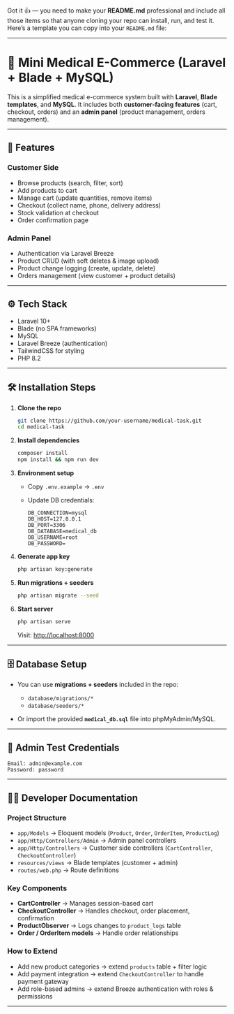 Got it 👍 — you need to make your **README.md** professional and include all those items so that anyone cloning your repo can install, run, and test it.
Here’s a template you can copy into your `README.md` file:

---

# 🏥 Mini Medical E-Commerce (Laravel + Blade + MySQL)

This is a simplified medical e-commerce system built with **Laravel**, **Blade templates**, and **MySQL**.
It includes both **customer-facing features** (cart, checkout, orders) and an **admin panel** (product management, orders management).

---

## 🚀 Features

### Customer Side

* Browse products (search, filter, sort)
* Add products to cart
* Manage cart (update quantities, remove items)
* Checkout (collect name, phone, delivery address)
* Stock validation at checkout
* Order confirmation page

### Admin Panel

* Authentication via Laravel Breeze
* Product CRUD (with soft deletes & image upload)
* Product change logging (create, update, delete)
* Orders management (view customer + product details)

---

## ⚙️ Tech Stack

* Laravel 10+
* Blade (no SPA frameworks)
* MySQL
* Laravel Breeze (authentication)
* TailwindCSS for styling
* PHP 8.2

---

## 🛠️ Installation Steps

1. **Clone the repo**

   ```bash
   git clone https://github.com/your-username/medical-task.git
   cd medical-task
   ```

2. **Install dependencies**

   ```bash
   composer install
   npm install && npm run dev
   ```

3. **Environment setup**

   * Copy `.env.example` → `.env`
   * Update DB credentials:

     ```env
     DB_CONNECTION=mysql
     DB_HOST=127.0.0.1
     DB_PORT=3306
     DB_DATABASE=medical_db
     DB_USERNAME=root
     DB_PASSWORD=
     ```

4. **Generate app key**

   ```bash
   php artisan key:generate
   ```

5. **Run migrations + seeders**

   ```bash
   php artisan migrate --seed
   ```

6. **Start server**

   ```bash
   php artisan serve
   ```

   Visit: [http://localhost:8000](http://localhost:8000)

---

## 🗄️ Database Setup

* You can use **migrations + seeders** included in the repo:

  * `database/migrations/*`
  * `database/seeders/*`
* Or import the provided **`medical_db.sql`** file into phpMyAdmin/MySQL.

---

## 🔑 Admin Test Credentials

```
Email: admin@example.com
Password: password
```

---

## 👨‍💻 Developer Documentation

### Project Structure

* `app/Models` → Eloquent models (`Product`, `Order`, `OrderItem`, `ProductLog`)
* `app/Http/Controllers/Admin` → Admin panel controllers
* `app/Http/Controllers` → Customer side controllers (`CartController`, `CheckoutController`)
* `resources/views` → Blade templates (customer + admin)
* `routes/web.php` → Route definitions

### Key Components

* **CartController** → Manages session-based cart
* **CheckoutController** → Handles checkout, order placement, confirmation
* **ProductObserver** → Logs changes to `product_logs` table
* **Order / OrderItem models** → Handle order relationships

### How to Extend

* Add new product categories → extend `products` table + filter logic
* Add payment integration → extend `CheckoutController` to handle payment gateway
* Add role-based admins → extend Breeze authentication with roles & permissions

---
